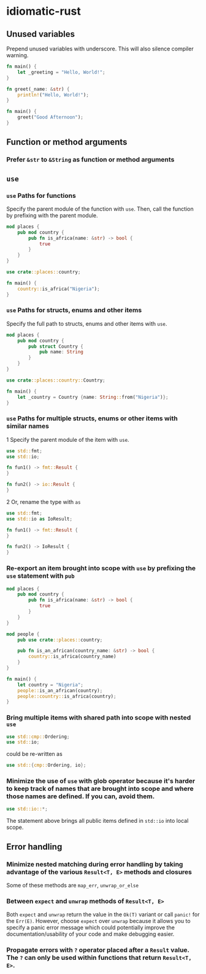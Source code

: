 # idiomatic-rust

## Unused variables
Prepend unused variables with underscore. This will also silence compiler warning.
```rust
fn main() {
    let _greeting = "Hello, World!";
}
```

```rust
fn greet(_name: &str) {
    println!("Hello, World!");
}

fn main() {
    greet("Good Afternoon");
}
```

## Function or method arguments
### Prefer `&str` to `&String` as function or method  arguments


## `use`
### `use` Paths for functions
Specify the parent module of the function with `use`. Then, call the function by prefixing with the parent module.

```rust
mod places {
    pub mod country {
        pub fn is_africa(name: &str) -> bool {
            true
        }
    }
}

use crate::places::country;

fn main() {
    country::is_africa("Nigeria");
}
```

### `use` Paths for structs, enums and other items
Specify the full path to structs, enums and other items with `use`.

```rust
mod places {
    pub mod country {
        pub struct Country {
            pub name: String
        }
    }
}

use crate::places::country::Country;

fn main() {
    let _country = Country {name: String::from("Nigeria")};
}
```

### `use` Paths for multiple structs, enums or other items with similar names
1 Specify the parent module of the item with `use`.

```rust
use std::fmt;
use std::io;

fn fun1() -> fmt::Result {
}

fn fun2() -> io::Result {
}
```

2 Or, rename the type with `as`
```rust
use std::fmt;
use std::io as IoResult;

fn fun1() -> fmt::Result {
}

fn fun2() -> IoResult {
}
```

### Re-export an item brought into scope with `use` by prefixing the `use` statement with `pub`
```rust
mod places {
    pub mod country {
        pub fn is_africa(name: &str) -> bool {
            true
        }
    }
}

mod people {
    pub use crate::places::country;

    pub fn is_an_african(country_name: &str) -> bool {
        country::is_africa(country_name)
    }
}

fn main() {
    let country = "Nigeria";
    people::is_an_african(country);
    people::country::is_africa(country);
}
```

### Bring multiple items with shared path into scope with nested `use`
```rust
use std::cmp::Ordering;
use std::io;
```

could be re-written as

```rust
use std::{cmp::Ordering, io};
```

### Minimize the use of `use` with glob operator because it's harder to keep track of names that are brought into scope and where those names are defined. If you can, avoid them.
```rust
use std::io::*;
```
The statement above brings all public items defined in `std::io` into local scope.


## Error handling
### Minimize nested matching during error handling by taking advantage of the various `Result<T, E>` methods and closures
Some of these methods are `map_err`, `unwrap_or_else`

### Between `expect` and `unwrap` methods of `Result<T, E>`
Both `expect` and `unwrap` return the value in the `Ok(T)` variant or call `panic!` for the `Err(E)`. However, choose `expect` over `unwrap` because it allows you to specify a panic error message which could potentially improve the documentation/usability of your code and make debugging easier. 

### Propagate errors with `?` operator placed after a `Result` value. The `?` can only be used within functions that return `Result<T, E>`.
